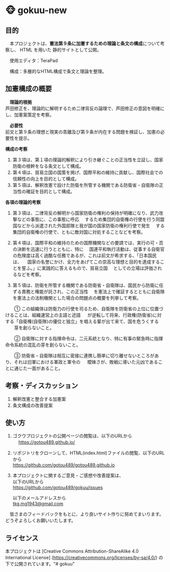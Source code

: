 # 🐵 gokuu-new

## 目的

　本プロジェクトは、**憲法第９条に加憲するための理論と条文の構成**について考察し、 HTML を用いた
静的サイトとして公開。　

　使用エディタ：TeraPad 
 
　構成：多層的なHTML構成で条文と理論を整理。

## 加憲構成の概要

　**理論的根拠**   
  芦田修正を、理論的に解明するため二律背反の論理で、芦田修正の意図を明確にし、加憲案策定を考察。

　**必要性**   
  前文と第９条の理想と現実の乖離及び第９条が内在する問題を検証し、加憲の必要性を提示。
  
  **構成の考察** 
1. 第３項は、第１項の理論的解釈により引き継ぐことの正当性を立証し、国家防衛の根幹をなる条文として構成。
2. 第４項は、貿易立国の国策を掲げ、国際平和の維持に貢献し、国際社会での信頼性の向上を目的として構成。
3. 第５項は、解釈改憲で設けた防衛を所管する機関である防衛省・自衛隊の正当性の確証を目的として構成。

  **各項の理論的考察**
1. 第３項は、二律背反の解明から国家防衛の権利の保持が明確になり、武力攻撃などの事態に、この事態に呼応
　するため集団的自衛権の行使を行う同盟国などから派遣された外国部隊と我が国の国家防衛の権利行使で発生
　する集団的自衛権の行使で、ともに敵対国に対処することなどを考察。

2. 第４項は、国際平和の維持のための国際機関などの要請では、実行の可・否の決断を迅速に行うとともに、特に
　国連平和執行活動は、従事する自衛官の危険度は高く過酷な任務であるが、これは前文が希求する、「日本国民は、
　国家の名誉にかけ、全力をあげてこの崇高な理想と目的を達成することを誓ふ。」に実践的に答えるもので、貿易立国
　としての立場は評価されるなどを考察。

3. 第５項は、防衛を所管する機関である防衛省・自衛隊は、国民から防衛に任ずる責務と権能が託され、この正当性
　を憲法上で確証するとともに自衛隊を憲法上の法制機関とした場合の問題点の概要を列挙して考察。

　　① この組織体は防衛力の行使を司るため、自衛隊を防衛省の上位に位置づけることは、組織運営上の主語と述語
　  が逆転して将来、行政権(防衛省)に対する「自衛権(自衛隊)の優位と独立」を唱える輩が出て来て、国を危うくする
　　芽を創らないこと。

　　② 自衛隊に対する指揮命令は、二元系統となり、特に有事の緊急時に指揮命令系統の混乱の芽を創らないこと。

　　➂ 防衛省・自衛隊は相互に密接に連携し簡単に切り離せないところがあり、それは旧軍における軍政と軍令の
　  曖昧さが、敗戦に導いた元凶であることに通じた一面があること。

## 考察・ディスカッション

1. 解釈改憲と整合する加憲案
2. 条文構成の改善提案

## 使い方
1. ゴクウプロジェクトの公開ページの閲覧は、以下のURLから  
　    https://gotou489.github.io/

2. リポジトリをクローンして、HTML(index.html)ファイルの閲覧、以下のURLから  
      https://github.com/gotou489/gotou489.github.io
  
3. 本プロジェクトに関するご意見・ご感想や改善提案は、  
     以下のURLから  
      https://github.com/gotou489/gokuu/issues
  
     以下のメールアドレスから  
[tkg.mg1943@gmail.com](mailto:tkg.mg1943@gmail.com)

　皆さまのフィードバックをもとに、より良いサイト作りに努めてまいります。どうぞよろしくお願いいたします。

## ライセンス
 本プロジェクトは [Creative Commons Attribution-ShareAlike 4.0 International License]
 (https://creativecommons.org/licenses/by-sa/4.0/) の下で公開されています。"# gokuu" 
